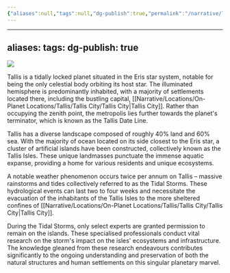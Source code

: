 ```yaml
---
{"aliases":null,"tags":null,"dg-publish":true,"permalink":"/narrative/locations/worlds/tallis/","dgPassFrontmatter":true}
---
```





---
aliases: 
tags: 
dg-publish: true
---

![](/img/user/Resources/planetcards/tallis.png)

Tallis is a tidally locked planet situated in the Eris star system, notable for being the only celestial body orbiting its host star. The illuminated hemisphere is predominantly inhabited, with a majority of settlements located there, including the bustling capital, [[Narrative/Locations/On-Planet Locations/Tallis/Tallis City/Tallis City\|Tallis City]]. Rather than occupying the zenith point, the metropolis lies further towards the planet's terminator, which is known as the Tallis Date Line. 

Tallis has a diverse landscape composed of roughly 40% land and 60% sea. With the majority of ocean located on its side closest to the Eris star, a cluster of artificial islands have been constructed, collectively known as the Tallis Isles. These unique landmasses punctuate the immense aquatic expanse, providing a home for various residents and unique ecosystems.

A notable weather phenomenon occurs twice per annum on Tallis – massive rainstorms and tides collectively referred to as the Tidal Storms. These hydrological events can last two to four weeks and necessitate the evacuation of the inhabitants of the Tallis Isles to the more sheltered confines of [[Narrative/Locations/On-Planet Locations/Tallis/Tallis City/Tallis City\|Tallis City]].

During the Tidal Storms, only select experts are granted permission to remain on the islands. These specialised professionals conduct vital research on the storm's impact on the isles' ecosystems and infrastructure. The knowledge gleaned from these research endeavours contributes significantly to the ongoing understanding and preservation of both the natural structures and human settlements on this singular planetary marvel.